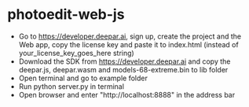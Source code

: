# photoedit-web-js

- Go to https://developer.deepar.ai, sign up, create the project and the Web app, copy the license key and paste it to index.html (instead of your_license_key_goes_here string)
- Download the SDK from https://developer.deepar.ai and copy the deepar.js, deepar.wasm and models-68-extreme.bin to lib folder
- Open terminal and go to example folder
- Run python server.py in terminal
- Open browser and enter "http://localhost:8888" in the address bar
